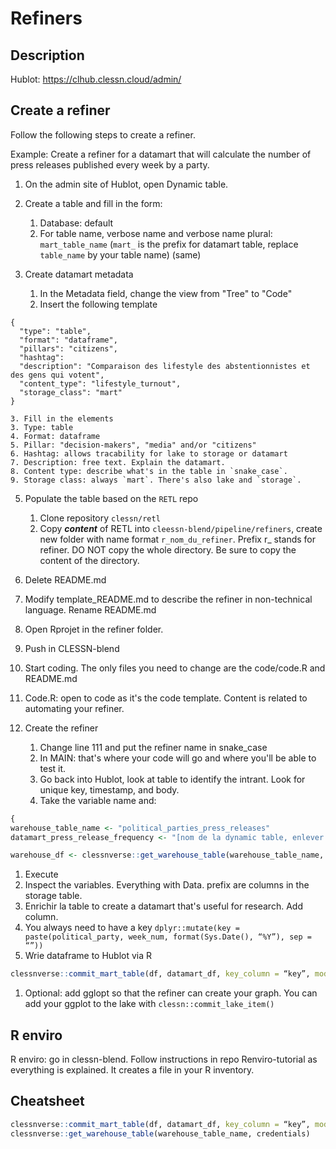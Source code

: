 # Refiners

## Description

Hublot: https://clhub.clessn.cloud/admin/

## Create a refiner

Follow the following steps to create a refiner.

Example: Create a refiner for a datamart that will calculate the number of press releases published every week by a party.

1. On the admin site of Hublot, open Dynamic table. 
2. Create a table and fill in the form:
    1. Database: default
    2. For table name, verbose name and verbose name plural: `mart_table_name` (`mart_` is the prefix for datamart table, replace `table_name` by your table name) (same)

4. Create datamart metadata
    1. In the Metadata field, change the view from "Tree" to "Code"
    2. Insert the following template

```
{
  "type": "table",
  "format": "dataframe",
  "pillars": "citizens",
  "hashtag":
  "description": "Comparaison des lifestyle des abstentionnistes et des gens qui votent",
  "content_type": "lifestyle_turnout",
  "storage_class": "mart"
}
```

    3. Fill in the elements
    3. Type: table
    4. Format: dataframe
    5. Pillar: "decision-makers", "media" and/or "citizens"
    6. Hashtag: allows tracability for lake to storage or datamart
    7. Description: free text. Explain the datamart. 
    8. Content type: describe what's in the table in `snake_case`.
    9. Storage class: always `mart`. There's also lake and `storage`.

5. Populate the table based on the `RETL` repo
    1. Clone repository `clessn/retl`
    2. Copy ***content*** of RETL into `cleessn-blend/pipeline/refiners`, create new folder with name format `r_nom_du_refiner`. Prefix r_ stands for refiner.
          DO NOT copy the whole directory. Be sure to copy the content of the directory.
          
6. Delete README.md
7. Modify template_README.md to describe the refiner in non-technical language. Rename README.md
9. Open Rprojet in the refiner folder.
10. Push in CLESSN-blend
11. Start coding. The only files you need to change are the code/code.R and README.md  
12. Code.R: open to code as it's the code template. Content is related to automating your refiner.
13. Create the refiner
    1. Change line 111 and put the refiner name in snake_case 
    2. In MAIN: that's where your code will go and where you'll be able to test it.
    3. Go back into Hublot, look at table to identify the intrant. Look for unique key, timestamp, and body. 
    4. Take the variable name and:

```r
{
warehouse_table_name <- "political_parties_press_releases"
datamart_press_release_frequency <- "[nom de la dynamic table, enlever préfixe]"

warehouse_df <- clessnverse::get_warehouse_table(warehouse_table_name, credentials)
```

1. Execute
2. Inspect the variables. Everything with Data. prefix are columns in the storage table.
3. Enrichir la table to create a datamart that's useful for research. Add column.
4. You always need to have a key `dplyr::mutate(key = paste(political_party, week_num, format(Sys.Date(), “%Y”), sep = “”))`
5. Wrie dataframe to Hublot via R

```r
clessnverse::commit_mart_table(df, datamart_df, key_column = “key”, mode = “refresh”, credentials)}
```

1. Optional: add gglopt so that the refiner can create your graph. You can add your ggplot to the lake with `clessn::commit_lake_item()`

## R enviro

R enviro: go in clessn-blend. Follow instructions in repo Renviro-tutorial as everything is explained. It creates a file in your R inventory.

## Cheatsheet

```r
clessnverse::commit_mart_table(df, datamart_df, key_column = “key”, mode = “refresh”, credentials)
clessnverse::get_warehouse_table(warehouse_table_name, credentials)
```
